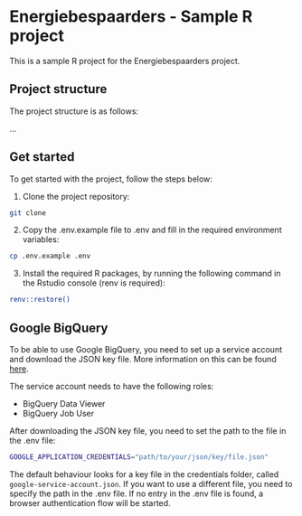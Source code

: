 # Energiebespaarders - Sample R project

This is a sample R project for the Energiebespaarders project. 

## Project structure

The project structure is as follows:

... 

## Get started

To get started with the project, follow the steps below:

1. Clone the project repository:

```bash
git clone
```

2. Copy the .env.example file to .env and fill in the required environment variables:

```bash
cp .env.example .env
```

3. Install the required R packages, by running the following command in the Rstudio console (renv is required):

```bash
renv::restore()
```

## Google BigQuery 

To be able to use Google BigQuery, you need to set up a service account and download the JSON key file. More information on this can be found [here](https://developers.google.com/workspace/guides/create-credentials).

The service account needs to have the following roles:
- BigQuery Data Viewer
- BigQuery Job User

After downloading the JSON key file, you need to set the path to the file in the .env file:

```bash
GOOGLE_APPLICATION_CREDENTIALS="path/to/your/json/key/file.json"
```

The default behaviour looks for a key file in the credentials folder, called `google-service-account.json`. If you want to use a different file, you need to specify the path in the .env file. 
If no entry in the .env file is found, a browser authentication flow will be started.